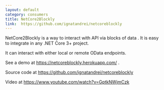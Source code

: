 ```yaml
---
layout: default
category: consumers
title: NetCore2Blockly 
link:  https://github.com/ignatandrei/netcoreblockly
---
```

 NetCore2Blockly is a way to interact with API via blocks of data . It is easy to integrate in any .NET Core 3+ project.
 
 It can interact with either local or remote OData endpoints.
 
 See a demo at https://netcoreblockly.herokuapp.com/ .
 
 Source code at https://github.com/ignatandrei/netcoreblockly
 
 Video at https://www.youtube.com/watch?v=GptkNWjmCzk
